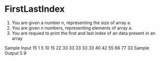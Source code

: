 # FirstLastIndex
1. You are given a number n, representing the size of array a.
2. You are given n numbers, representing elements of array a.
3. You are requied to print the first and last index of an data present in an array

Sample Input
15
1 5 10 15 22 33 33 33 33 33 40 42 55 66 77
33
Sample Output
5
9
